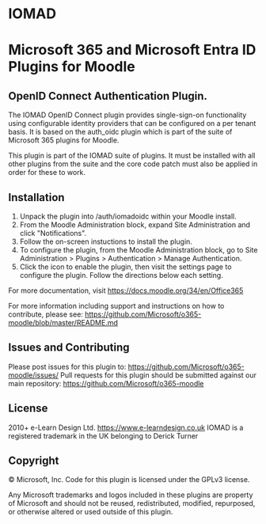 # IOMAD

# Microsoft 365 and Microsoft Entra ID Plugins for Moodle

## OpenID Connect Authentication Plugin.

The IOMAD OpenID Connect plugin provides single-sign-on functionality using configurable identity providers that can be configured on a per tenant basis. It is based on the auth_oidc plugin
which is part of the suite of Microsoft 365 plugins for Moodle.

This plugin is part of the IOMAD suite of plugins. It must be installed with all other plugins from the suite and the core code patch must also be applied in order for these to work.


## Installation

1. Unpack the plugin into /auth/iomadoidc within your Moodle install.
2. From the Moodle Administration block, expand Site Administration and click "Notifications".
3. Follow the on-screen instuctions to install the plugin.
4. To configure the plugin, from the Moodle Administration block, go to Site Administration > Plugins > Authentication > Manage Authentication.
5. Click the icon to enable the plugin, then visit the settings page to configure the plugin. Follow the directions below each setting.

For more documentation, visit https://docs.moodle.org/34/en/Office365

For more information including support and instructions on how to contribute, please see: https://github.com/Microsoft/o365-moodle/blob/master/README.md

## Issues and Contributing
Please post issues for this plugin to: https://github.com/Microsoft/o365-moodle/issues/
Pull requests for this plugin should be submitted against our main repository: https://github.com/Microsoft/o365-moodle 

## License ##
2010+ e-Learn Design Ltd. https://www.e-learndesign.co.uk
IOMAD is a registered trademark in the UK belonging to Derick Turner

## Copyright

&copy; Microsoft, Inc.  Code for this plugin is licensed under the GPLv3 license.

Any Microsoft trademarks and logos included in these plugins are property of Microsoft and should not be reused, redistributed, modified, repurposed, or otherwise altered or used outside of this plugin.
